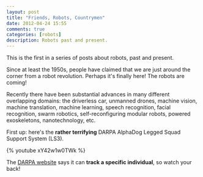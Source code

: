 ```yaml
---
layout: post
title: "Friends, Robots, Countrymen"
date: 2012-04-24 15:55
comments: true
categories: [robots]
description: Robots past and present.
---
```

This is the first in a series of posts about robots, past and present.

Since at least the 1950s, people have claimed that we are just around the corner from a robot revolution.  Perhaps it's finally here!  The robots are coming!

Recently there have been substantial advances in many different overlapping domains: the driverless car, unmanned drones, machine vision, machine translation, machine learning, speech recognition, facial recognition, swarm robotics, self-reconfiguring modular robots, powered exoskeletons, nanotechnology, etc.

First up:  here's the **rather terrifying** DARPA AlphaDog Legged Squad Support System (LS3).

{% youtube xY42w1w0TWk %}

The [DARPA website](http://www.darpa.mil/NewsEvents/Releases/2012/02/07.aspx) says it can **track a specific individual**, so watch your back!



